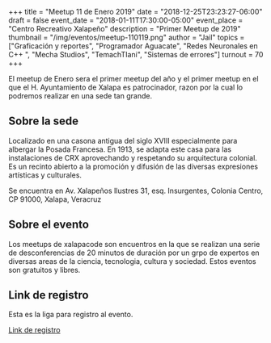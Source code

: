 +++
title = "Meetup 11 de Enero 2019"
date = "2018-12-25T23:23:27-06:00"
draft = false
event_date = "2018-01-11T17:30:00-05:00"
event_place = "Centro Recreativo Xalapeño"
description = "Primer Meetup de 2019"
thumbnail = "/img/eventos/meetup-110119.png"
author = "Jail"
topics = ["Graficación y reportes", "Programador Aguacate", "Redes Neuronales en C++ ", "Mecha Studios", "TemachTIani", "Sistemas de errores"]
turnout = 70
+++

El meetup de Enero sera el primer meetup del año y el primer meetup en el que el H. Ayuntamiento de Xalapa es patrocinador, razon por la cual lo podremos realizar en una sede tan grande.

## Sobre la sede

Localizado en una casona antigua del siglo XVIII especialmente para albergar la Posada Francesa. En 1913, se adapta este casa para las instalaciones de CRX aprovechando y respetando su arquitectura colonial. Es un recinto abierto a la promoción y difusión de las diversas expresiones artísticas y culturales.

Se encuentra en Av. Xalapeños Ilustres 31, esq. Insurgentes, Colonia Centro, CP 91000, Xalapa, Veracruz

## Sobre el evento

Los meetups de xalapacode son encuentros en la que se realizan una serie de desconferencias de 20 minutos de duración por un grpo de expertos en diversas areas de la ciencia, tecnologia, cultura y sociedad. Estos eventos son gratuitos y libres.

## Link de registro

Esta es la liga para registro al evento.

[Link de registro](https://www.meetup.com/es-ES/XalapaCode/events/257414888/)

